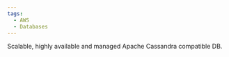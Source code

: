```yaml
---
tags:
  - AWS
  - Databases
---
```

Scalable, highly available and managed Apache Cassandra compatible DB.